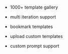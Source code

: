 - 1000+ template gallery

- multi iteration support

- bookmark templates

- upload custom templates

- custom prompt support
